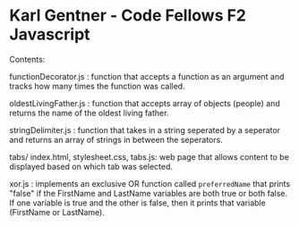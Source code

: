 # Karl Gentner - Code Fellows F2 Javascript

Contents:

functionDecorator.js : function that accepts a function as an argument and tracks how many times the function was called.

oldestLivingFather.js : function that accepts array of objects (people) and returns the name of the oldest living father.

stringDelimiter.js : function that takes in a string seperated by a seperator and returns an array of strings in between the seperators.

tabs/ index.html, stylesheet.css, tabs.js: web page that allows content to be displayed based on which tab was selected.

xor.js : implements an exclusive OR function called `preferredName` that prints "false" if the FirstName and LastName variables are both true or both false. If one variable is true and the other is false, then it prints that variable (FirstName or LastName).
